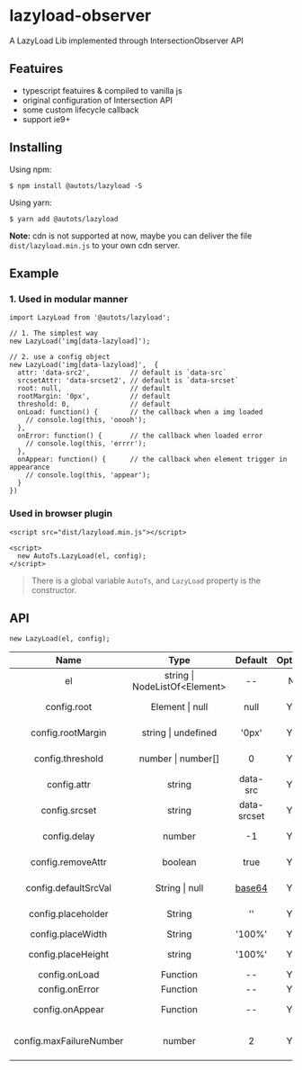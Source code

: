 # lazyload-observer

A LazyLoad Lib implemented through IntersectionObserver API

## Featuires

- typescript featuires & compiled to vanilla js 
- original configuration of Intersection API  
- some custom lifecycle callback  
- support ie9+

## Installing

Using npm:

```
$ npm install @autots/lazyload -S
```

Using yarn:

```
$ yarn add @autots/lazyload
```

**Note:** cdn is not supported at now, maybe you can deliver the file `dist/lazyload.min.js` to your own cdn server.

## Example

### 1. Used in modular manner

```
import LazyLoad from '@autots/lazyload';

// 1. The simplest way
new LazyLoad('img[data-lazyload]');

// 2. use a config object
new LazyLoad('img[data-lazyload]',  {
  attr: 'data-src2',          // default is `data-src`
  srcsetAttr: 'data-srcset2', // default is `data-srcset`
  root: null,                 // default
  rootMargin: '0px',          // default
  threshold: 0,               // default
  onLoad: function() {        // the callback when a img loaded
    // console.log(this, 'ooooh');
  },
  onError: function() {       // the callback when loaded error
    // console.log(this, 'errrr');
  },
  onAppear: function() {      // the callback when element trigger in appearance
    // console.log(this, 'appear');
  }
})
```

### Used in browser plugin

```
<script src="dist/lazyload.min.js"></script>

<script>
  new AutoTs.LazyLoad(el, config);
</script>
```

> There is a global variable `AutoTs`, and `LazyLoad` property is the constructor.

## API

```
new LazyLoad(el, config);
```
| Name | Type | Default | Optional | Description
|:-------------:|:-------------------:|:-------------:|:-------:|:-----------------------|
| el                 | string \| NodeListOf\<Element\> | --          | NO  | the element(s) need lazy |
| config.root        | Element \| null               | null        | YES | same to IntersectionObserver.root |
| config.rootMargin  | string \| undefined           | '0px'       | YES | same to IntersectionObserver.rootMargin |
| config.threshold   | number \| number[]            | 0           | YES | same to IntersectionObserver.threshold |
| config.attr        | string                        | data-src    | YES | the attr which saves img el src value |
| config.srcset      | string                        | data-srcset | YES | the attr which saves img el srcset value |
| config.delay       | number                        | -1          | YES | use setTimeout(fn, delay) to load all el |
| config.removeAttr  | boolean                       | true | YES | remove attribute (config with attr & srcsetAttr) |
| config.defaultSrcVal | String \| null                | [base64][base64] | YES | the default value of img `src` attribute |
| config.placeholder | String                | '' | YES | the text/html content of placeholder for non-image el |
| config.placeWidth  | String                | '100%' | YES | the width of placeholder |
| config.placeHeight | string                | '100%' | YES | the height content of placeholder |
| config.onLoad      | Function                      | --   | YES | callback when el loaded |
| config.onError     | Function                      | --   | YES | callback when loaded error |
| config.onAppear    | Function                      | --   | YES | callback when el trigger in appearance |
| config.maxFailureNumber    | number                      | 2   | YES | after trigger onError `maxFailureNumber` times, will exec unobserve func |


[base64]: data:image/gif;base64,R0lGODlhAQABAJEAAAAAAP///////wAAACH5BAEHAAIALAAAAAABAAEAAAICVAEAOw== 